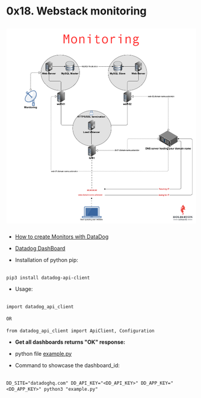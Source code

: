 # 0x18. Webstack monitoring

## <p align="center">![alt text](https://github.com/Dikachis/alx-system_engineering-devops/blob/main/image_devops/Webstack_monitoring.png?raw=true)</p>

- [How to create Monitors with DataDog](https://linuxhint.com/creating-monitors-with-datadog/)

- [Datadog DashBoard](https://youtu.be/fR9sd5V6pUE)

- Installation of python pip:

```

pip3 install datadog-api-client

```

- Usage:

```

import datadog_api_client

OR

from datadog_api_client import ApiClient, Configuration

```

- **Get all dashboards returns "OK" response:**

- python file [example.py](https://docs.datadoghq.com/api/latest/dashboards/#get-all-dashboards)

- Command to showcase the dashboard_id:

```

DD_SITE="datadoghq.com" DD_API_KEY="<DD_API_KEY>" DD_APP_KEY="<DD_APP_KEY>" python3 "example.py"

```
